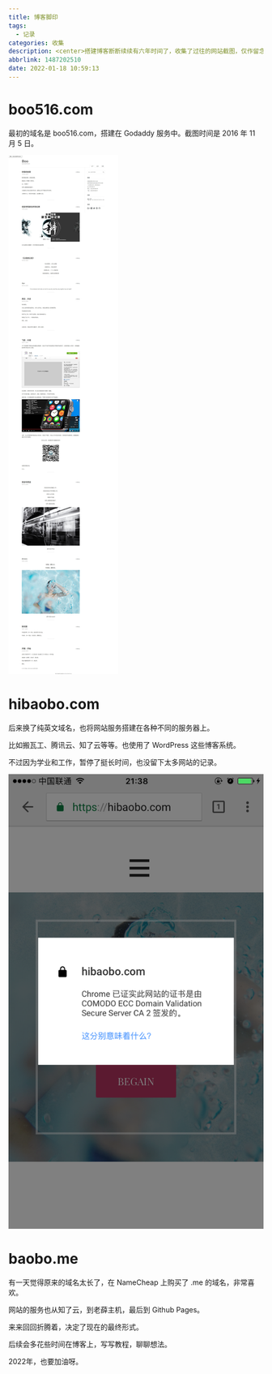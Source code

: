 ```yaml
---
title: 博客脚印
tags:
  - 记录
categories: 收集
description: <center>搭建博客断断续续有六年时间了，收集了过往的网站截图，仅作留念。</center>
abbrlink: 1487202510
date: 2022-01-18 10:59:13
---
```


# boo516.com

最初的域名是 boo516.com，搭建在 Godaddy 服务中。截图时间是 2016 年 11 月 5 日。

![boo516_com](../images/boo516_com.jpg)


# hibaobo.com

后来换了纯英文域名，也将网站服务搭建在各种不同的服务器上。

比如搬瓦工、腾讯云、知了云等等。也使用了 WordPress 这些博客系统。

不过因为学业和工作，暂停了挺长时间，也没留下太多网站的记录。

![hibaobo_com](../images/hibaobo_com.png)


# baobo.me

有一天觉得原来的域名太长了，在 NameCheap 上购买了 .me 的域名，非常喜欢。

网站的服务也从知了云，到老薛主机，最后到 Github Pages。

来来回回折腾着，决定了现在的最终形式。

后续会多花些时间在博客上，写写教程，聊聊想法。

2022年，也要加油呀。
